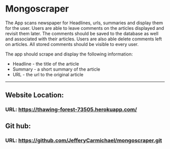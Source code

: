 # Mongoscraper

The App scans newspaper for Headlines, urls, summaries and display them for the user. Users are able to leave comments on the articles displayed and revisit them later. The comments should be saved to the database as well and associated with their articles. Users are also able delete comments left on articles. All stored comments should be visible to every user.


The app should scrape and display the following information:

 * Headline - the title of the article
 * Summary - a short summary of the article 
 * URL - the url to the original article
  -----

## Website Location:
  ### **URL:**  https://thawing-forest-73505.herokuapp.com/

  ## Git hub: 
  ### **URL:** https://github.com/JefferyCarmichael/mongoscraper.git